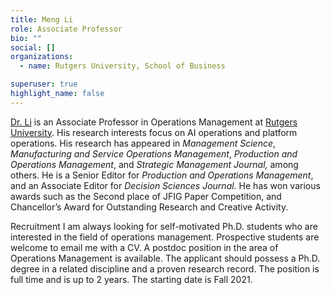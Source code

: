 ```yaml
---
title: Meng Li
role: Associate Professor
bio: ""
social: []
organizations:
  - name: Rutgers University, School of Business

superuser: true
highlight_name: false
---
```

[Dr. Li](https://business.camden.rutgers.edu/faculty-profiles/dr-meng-michael-li/) is an Associate Professor in Operations Management at [Rutgers University](https://www.rutgers.edu/). His research interests focus on AI operations and platform operations. His research has appeared in *Management Science*, *Manufacturing and Service Operations Management*, *Production and Operations Management*, and *Strategic Management Journal,* among others. He is a Senior Editor for *Production and Operations Management*, and an Associate Editor for *Decision Sciences Journal.* He has won various awards such as the Second place of JFIG Paper Competition, and Chancellor’s Award for Outstanding Research and Creative Activity.

Recruitment 
I am always looking for self-motivated Ph.D. students who are interested in the field of operations management. Prospective students are welcome to email me with a CV.
A postdoc position in the area of Operations Management is available. The applicant should possess a Ph.D. degree in a related discipline and a proven research record. The position is full time and is up to 2 years. The starting date is Fall 2021.
